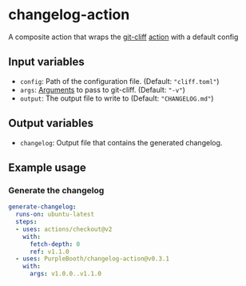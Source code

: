 # changelog-action

A composite action that wraps the
[git-cliff](https://github.com/orhun/git-cliff)
[action](https://github.com/orhun/git-cliff-action) with a default
config

## Input variables

-   `config`: Path of the configuration file. (Default: `"cliff.toml"`)
-   `args`: [Arguments](https://github.com/orhun/git-cliff#usage) to
    pass to git-cliff. (Default: `"-v"`)
-   `output`: The output file to write to (Default: `"CHANGELOG.md"`)

## Output variables

-   `changelog`: Output file that contains the generated changelog.

## Example usage

### Generate the changelog

``` yaml
generate-changelog:
  runs-on: ubuntu-latest
  steps:
  - uses: actions/checkout@v2
    with:
      fetch-depth: 0
      ref: v1.1.0
  - uses: PurpleBooth/changelog-action@v0.3.1
    with:
      args: v1.0.0..v1.1.0
```
